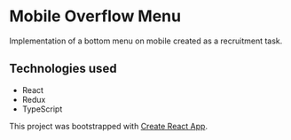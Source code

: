 # Mobile Overflow Menu

Implementation of a bottom menu on mobile created as a recruitment task.

## Technologies used

- React
- Redux
- TypeScript

This project was bootstrapped with [Create React App](https://github.com/facebook/create-react-app).
